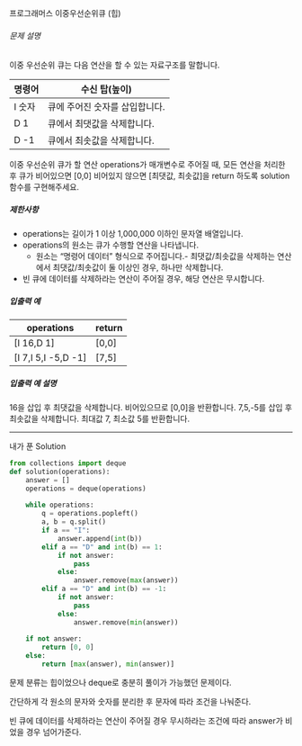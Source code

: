 프로그래머스 이중우선순위큐 (힙)

###### 문제 설명

이중 우선순위 큐는 다음 연산을 할 수 있는 자료구조를 말합니다.

| 명령어 | 수신 탑(높이)                  |
| ------ | ------------------------------ |
| I 숫자 | 큐에 주어진 숫자를 삽입합니다. |
| D 1    | 큐에서 최댓값을 삭제합니다.    |
| D -1   | 큐에서 최솟값을 삭제합니다.    |

이중 우선순위 큐가 할 연산 operations가 매개변수로 주어질 때, 모든 연산을 처리한 후 큐가 비어있으면 [0,0] 비어있지 않으면 [최댓값, 최솟값]을 return 하도록 solution 함수를 구현해주세요.

##### 제한사항

- operations는 길이가 1 이상 1,000,000 이하인 문자열 배열입니다.
- operations의 원소는 큐가 수행할 연산을 나타냅니다.
  - 원소는 “명령어 데이터” 형식으로 주어집니다.- 최댓값/최솟값을 삭제하는 연산에서 최댓값/최솟값이 둘 이상인 경우, 하나만 삭제합니다.
- 빈 큐에 데이터를 삭제하라는 연산이 주어질 경우, 해당 연산은 무시합니다.

##### 입출력 예

| operations          | return |
| ------------------- | ------ |
| [I 16,D 1]          | [0,0]  |
| [I 7,I 5,I -5,D -1] | [7,5]  |

##### 입출력 예 설명

16을 삽입 후 최댓값을 삭제합니다. 비어있으므로 [0,0]을 반환합니다.
7,5,-5를 삽입 후 최솟값을 삭제합니다. 최대값 7, 최소값 5를 반환합니다.

---

내가 푼 Solution

```python
from collections import deque
def solution(operations):
    answer = []
    operations = deque(operations)
    
    while operations:
        q = operations.popleft()
        a, b = q.split()
        if a == "I":
            answer.append(int(b))
        elif a == "D" and int(b) == 1:
            if not answer:
                pass
            else:
                answer.remove(max(answer))
        elif a == "D" and int(b) == -1:
            if not answer:
                pass
            else:
                answer.remove(min(answer))
    
    if not answer:
        return [0, 0]
    else:
        return [max(answer), min(answer)]
```

문제 분류는 힙이었으나 deque로 충분히 풀이가 가능했던 문제이다.

간단하게 각 원소의 문자와 숫자를 분리한 후 문자에 따라 조건을 나눠준다.

빈 큐에 데이터를 삭제하라는 연산이 주어질 경우 무시하라는 조건에 따라 answer가 비었을 경우 넘어가준다.